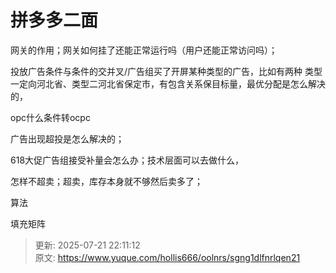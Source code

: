 # 拼多多二面



网关的作用；网关如何挂了还能正常运行吗（用户还能正常访问吗）；

投放广告条件与条件的交并叉/广告组买了开屏某种类型的广告，比如有两种 类型一定向河北省、类型二河北省保定市，有包含关系保目标量，最优分配是怎么解决的，

opc什么条件转ocpc

广告出现超投是怎么解决的；

618大促广告组接受补量会怎么办；技术层面可以去做什么，

怎样不超卖；超卖，库存本身就不够然后卖多了；

算法

填充矩阵



> 更新: 2025-07-21 22:11:12  
> 原文: <https://www.yuque.com/hollis666/oolnrs/sgng1dlfnrlqen21>